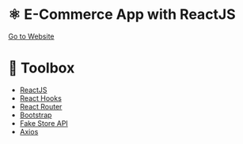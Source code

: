 # ⚛️ E-Commerce App with ReactJS

<a href="https://e-commerce-app-with-react.netlify.app">Go to Website</a>

# 🧰 Toolbox

<ul style="list-style-type:disc">
   <li><a href="https://reactjs.org">ReactJS</a></li>
   <li><a href="https://reactjs.org/docs/hooks-intro.html">React Hooks</a></li>
   <li><a href="https://reactrouter.com/web/guides/quick-start">React Router</a></li>
   <li><a href="https://getbootstrap.com">Bootstrap</a></li>
   <li><a href="https://fakestoreapi.com">Fake Store API</a></li>
   <li><a href="https://www.npmjs.com/package/axios">Axios</a></li>
</ul>
